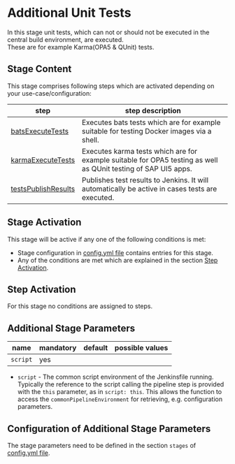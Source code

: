 # Additional Unit Tests

In this stage unit tests, which can not or should not be executed in the central build environment, are executed.<br />
These are for example Karma(OPA5 & QUnit) tests.

## Stage Content

This stage comprises following steps which are activated depending on your use-case/configuration:

| step | step description |
| ---- | ---------------- |
| [batsExecuteTests](../steps/batsExecuteTests.md) | Executes bats tests which are for example suitable for testing Docker images via a shell. |
| [karmaExecuteTests](../steps/karmaExecuteTests.md) | Executes karma tests which are for example suitable for OPA5 testing as well as QUnit testing of SAP UI5 apps. |
| [testsPublishResults](../steps/testsPublishResults.md) | Publishes test results to Jenkins. It will automatically be active in cases tests are executed. |


## Stage Activation

This stage will be active if any one of the following conditions is met:

* Stage configuration in [config.yml file](../configuration.md) contains entries for this stage.
* Any of the conditions are met which are explained in the section [Step Activation](#step-activation).

## Step Activation

For this stage no conditions are assigned to steps.

## Additional Stage Parameters

| name | mandatory | default | possible values |
|------|-----------|---------|-----------------|
| `script` | yes |  |  |

* `script` - The common script environment of the Jenkinsfile running. Typically the reference to the script calling the pipeline step is provided with the `this` parameter, as in `script: this`. This allows the function to access the `commonPipelineEnvironment` for retrieving, e.g. configuration parameters.

## Configuration of Additional Stage Parameters

The stage parameters need to be defined in the section `stages` of [config.yml file](../configuration.md).
